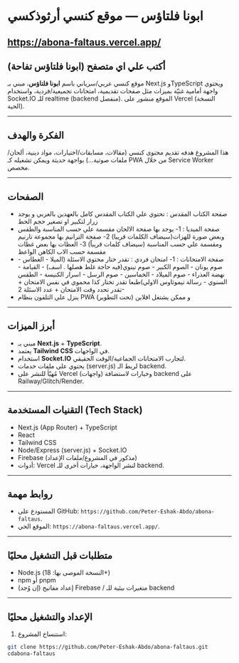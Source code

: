 # ابونا فلتاؤس — موقع كنسي أرثوذكسي

## https://abona-faltaus.vercel.app/
## أكتب علي اي متصفح (ابونا فلتاؤس تفاحة)
موقع كنسي عربي/سرياني باسم **ابونا فلتاؤس**، مبني بـ Next.js وTypeScript ويحتوي واجهة أمامية غنيّة بميزات مثل صفحات تقديمية، امتحانات تجميعية/فردية، واستخدام Socket.IO للـ realtime (backend منفصل). الموقع منشور على Vercel (النسخة الحية).

---

## الفكرة والهدف
هذا المشروع هدفه تقديم محتوى كنسي (مقالات، مسابقات/اختبارات، مواد دينية، ألحان/ملفات صوتية...) بواجهة حديثة ويمكن تشغيله كـ PWA من خلال Service Worker مخصص.

---
## الصفحات
- صفحة الكتاب المقدس : تحتوي علي الكتاب المقدس كامل بالعهدين بالعربي و يوجد زرار لتكبير او تصغير حجم الخط
- صفحة الميديا :
1- يوجد بها صفحة الالحان مقسمة علي حسب المناسبة والطقس وبعض صورة للهزات(سيضاف الكلمات قريبا)
2- صفحة الترانيم بها مجموعة تارنيم ومقسمة علي حسب المناسبة (سيضاف كلمات قريباً)
3- العظات بها بعض غظات مقسمة حسب الاب الكاهن الواعظ
- صفحة الامتحانات :
1- امتحان فردي : تقدر ختار محتوي الاسئلة (الميلا - الغطاس - صوم يونان - الصوم الكبير - صوم نينوي(فيه حاجة غلط هصلها . اسف) - القيامة - نهضة العذراء - صوم الميلاد - الخماسين - صوم الرسل - اسرار الكنيسة - الطقس السنوي - رسالة تيموثاوس الاولي)طبعا تقدر تختار كذا محموي في نفس الامتحان + تقدر تحدد وقت الامتحان + عدد الاسئلة
2-
- ينزل علي التلفون بنظام PWA و ممكن يشتغل افلاين (تحت التطوير)

---

## أبرز الميزات
- مبني بـ **Next.js** + **TypeScript**.
- يعتمد **Tailwind CSS** في الواجهات.
- استخدام **Socket.IO** لتجارب الامتحانات الجماعية/الوقت الحقيقي.
- يحتوي على ملفات خدمات (server.js) لربط الـ backend.
- مُهيّأ للنشر على Vercel (واجهات) وخيارات لاستضافة backend على Railway/Glitch/Render.
---

## التقنيات المستخدمة (Tech Stack)
- Next.js (App Router) + TypeScript
- React
- Tailwind CSS
- Node/Express (server.js) + Socket.IO
- Firebase (مذكور في المشروع/ملفات الإعداد)
- أدوات: Vercel لنشر الواجهة، خيارات أخرى للـ backend.

---

## روابط مهمة
- المستودع على GitHub: `https://github.com/Peter-Eshak-Abdo/abona-faltaus`.
- الموقع الحي: `https://abona-faltaus.vercel.app/`.

---

## متطلبات قبل التشغيل محليًا
- Node.js (النسخة الموصى بها: 18+)
- npm أو pnpm
- (إن وُجد) إعداد مفاتيح Firebase / متغيرات بيئية للـ backend

---

## الإعداد والتشغيل محليًا

1. استنساخ المشروع:
```bash
git clone https://github.com/Peter-Eshak-Abdo/abona-faltaus.git
cdabona-faltaus
